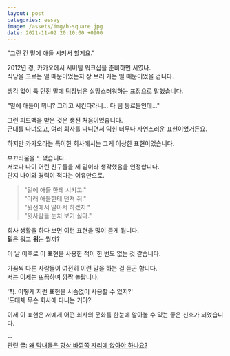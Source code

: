 ```yaml
---
layout: post
categories: essay
image: /assets/img/h-square.jpg
date: 2021-11-02 20:10:00 +0900
---
```


"그런 건 밑에 애들 시켜서 할게요."

2012년 경, 카카오에서 서버팀 워크샵을 준비하면 서였나.  
식당을 고르는 일 때문이었는지 장 보러 가는 일 때문이었을 겁니다.

생각 없이 툭 던진 말에 팀장님은 실망스러워하는 표정으로 말했습니다.

"밑에 애들이 뭐니? 그리고 시킨다라니... 다 팀 동료들인데..."

그런 피드백을 받은 것은 생전 처음이었습니다.  
군대를 다녀오고, 여러 회사를 다니면서 익힌 너무나 자연스러운 표현이었거든요.

하지만 카카오라는 특이한 회사에서는 그게 이상한 표현이었습니다.

부끄러움을 느꼈습니다.  
저보다 나이 어린 친구들을 제 밑이라 생각했음을 인정합니다.  
단지 나이와 경력이 적다는 이유만으로.

> "밑에 애들 한테 시키고."  
> "아래 애들한테 던져 줘."  
> "윗선에서 알아서 하겠지."  
> "윗사람들 눈치 보기 싫다."

회사 생활을 하다 보면 이런 표현을 많이 듣게 됩니다.  
**밑**은 뭐고 **위**는 뭘까?

이 날 이후로 이 표현을 사용한 적이 한 번도 없는 것 같습니다.  

가끔씩 다른 사람들이 여전히 이런 말을 하는 걸 듣곤 합니다.    
저는 이제는 뜨끔하며 깜짝 놀랍니다.    

'헉. 어떻게 저런 표현을 서슴없이 사용할 수 있지?'  
'도대체 무슨 회사에 다니는 거야?'

이제 이 표현은 저에게 어떤 회사의 문화를 한눈에 알아볼 수 있는 좋은 신호가 되었습니다.

--  
관련 글: [왜 막내들은 항상 바깥쪽 자리에 앉아야 하나요?](https://jeho.page/essay/2021/09/10/%EC%99%9C-%EB%A7%89%EB%82%B4%EB%93%A4%EC%9D%80-%ED%95%AD%EC%83%81-%EB%B0%94%EA%B9%A5%EC%AA%BD-%EC%9E%90%EB%A6%AC%EC%97%90-%EC%95%89%EC%95%84%EC%95%BC-%ED%95%98%EB%82%98%EC%9A%94.html)